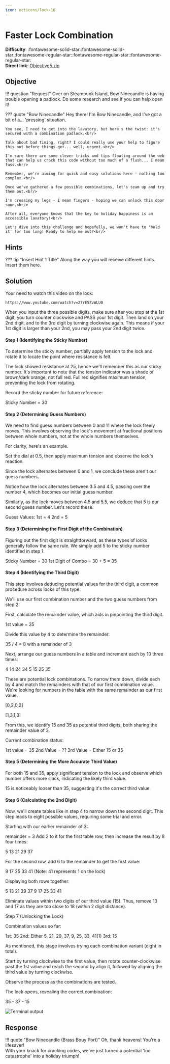 ```yaml
---
icon: octicons/lock-16
---
```


# Faster Lock Combination

**Difficulty**: :fontawesome-solid-star::fontawesome-solid-star::fontawesome-regular-star::fontawesome-regular-star::fontawesome-regular-star:<br/>
**Direct link**: [Objective5.zip](https://.../)

## Objective

!!! question "Request"
    Over on Steampunk Island, Bow Ninecandle is having trouble opening a padlock. Do some research and see if you can help open it!

??? quote "Bow Ninecandle"
    Hey there! I'm Bow Ninecandle, and I've got a bit of a... 'pressing' situation.<br/>

    You see, I need to get into the lavatory, but here's the twist: it's secured with a combination padlock.<br/>

    Talk about bad timing, right? I could really use your help to figure this out before things get... well, urgent.<br/>

    I'm sure there are some clever tricks and tips floating around the web that can help us crack this code without too much of a flush... I mean fuss.<br/>

    Remember, we're aiming for quick and easy solutions here - nothing too complex.<br/>

    Once we've gathered a few possible combinations, let's team up and try them out.<br/>

    I'm crossing my legs - I mean fingers - hoping we can unlock this door soon.<br/>

    After all, everyone knows that the key to holiday happiness is an accessible lavatory!<br/>

    Let's dive into this challenge and hopefully, we won't have to 'hold it' for too long! Ready to help me out?<br/>


## Hints

??? tip "Insert Hint 1 Title"
    Along the way you will receive different hints. Insert them here.

## Solution

Your need to watch this video on the lock: 

``` 
https://www.youtube.com/watch?v=27rE5ZvWLU0
```

When you input the three possible digits, make sure after you stop at the 1st digit, you turn counter clockwise and PASS your 1st digit. Then land on your 2nd digit, and to the 3rd digit by turning clockwise again. This means if your 1st digit is larger than your 2nd, you may pass your 2nd digit twice. 


#### Step 1 (Identifying the Sticky Number)

To determine the sticky number, partially apply tension to the lock and rotate it to locate the point where resistance is felt.

The lock showed resistance at 25, hence we'll remember this as our sticky number. It's important to note that the tension indicator was a shade of brown/dark orange, not full red. Full red signifies maximum tension, preventing the lock from rotating.

Record the sticky number for future reference:

Sticky Number = 30

#### Step 2 (Determining Guess Numbers)

We need to find guess numbers between 0 and 11 where the lock freely moves. This involves observing the lock's movement at fractional positions between whole numbers, not at the whole numbers themselves.

For clarity, here's an example.

Set the dial at 0.5, then apply maximum tension and observe the lock's reaction.

Since the lock alternates between 0 and 1, we conclude these aren't our guess numbers.

Notice how the lock alternates between 3.5 and 4.5, passing over the number 4, which becomes our initial guess number.

Similarly, as the lock moves between 4.5 and 5.5, we deduce that 5 is our second guess number. Let's record these:

Guess Values:
1st = 4
2nd = 5

#### Step 3 (Determining the First Digit of the Combination)

Figuring out the first digit is straightforward, as these types of locks generally follow the same rule. We simply add 5 to the sticky number identified in step 1.

Sticky Number = 30
1st Digit of Combo = 30 + 5 = 35

#### Step 4 (Identifying the Third Digit)

This step involves deducing potential values for the third digit, a common procedure across locks of this type.

We'll use our first combination number and the two guess numbers from step 2.

First, calculate the remainder value, which aids in pinpointing the third digit.

1st value = 35

Divide this value by 4 to determine the remainder:

35 / 4 = 8 with a remainder of 3

Next, arrange our guess numbers in a table and increment each by 10 three times:

4 14 24 34
5 15 25 35

These are potential lock combinations. To narrow them down, divide each by 4 and match the remainders with that of our first combination value. We're looking for numbers in the table with the same remainder as our first value.

[0,2,0,2]

[1,3,1,3]


From this, we identify 15 and 35 as potential third digits, both sharing the remainder value of 3.

Current combination status:

1st value = 35
2nd Value = ??
3rd Value = Either 15 or 35

#### Step 5 (Determining the More Accurate Third Value)

For both 15 and 35, apply significant tension to the lock and observe which number offers more slack, indicating the likely third value.

15 is noticeably looser than 35, suggesting it's the correct third value.

#### Step 6 (Calculating the 2nd Digit)

Now, we'll create tables like in step 4 to narrow down the second digit. This step leads to eight possible values, requiring some trial and error.

Starting with our earlier remainder of 3:

remainder = 3
Add 2 to it for the first table row, then increase the result by 8 four times:

5 13 21 29 37

For the second row, add 6 to the remainder to get the first value:

9 17 25 33 41
(Note: 41 represents 1 on the lock)

Displaying both rows together:

5 13 21 29 37
9 17 25 33 41

Eliminate values within two digits of our third value (15). Thus, remove 13 and 17 as they are too close to 18 (within 2 digit distance).

Step 7 (Unlocking the Lock)

Combination values so far:

1st: 35
2nd: Either 5, 21, 29, 37, 9, 25, 33, 41(1)
3rd: 15

As mentioned, this stage involves trying each combination variant (eight in total).

Start by turning clockwise to the first value, then rotate counter-clockwise past the 1st value and reach the second by align it, followed by aligning the third value by turning clockwise.

Observe the process as the combinations are tested.

The lock opens, revealing the correct combination:

35 - 37 - 15

![Terminal output](../img/objectives/o16/terminal_output_o5.png)


## Response

!!! quote "Bow Ninecandle (Brass Bouy Port)"
    Oh, thank heavens! You're a lifesaver! <br/>
    With your knack for cracking codes, we've just turned a potential 'loo catastrophe' into a holiday triumph! <br/>
